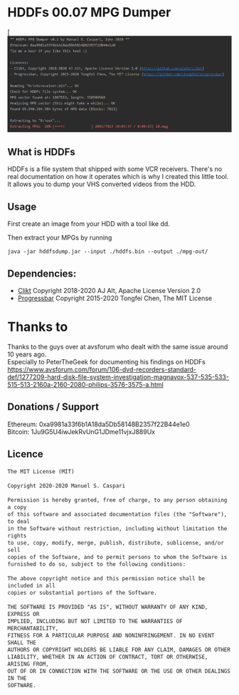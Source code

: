 # HDDFs 00.07 MPG Dumper

[![HDDFs MPG Dumper](assets/screenshot_01.png)

## What is HDDFs
HDDFs is a file system that shipped with some VCR receivers. There's no real documentation
on how it operates which is why I created this little tool. It allows you
to dump your VHS converted videos from the HDD.  
  
## Usage
First create an image from your HDD with a tool like dd.
  
Then extract your MPGs by running  
```
java -jar hddfsdump.jar --input ./hddfs.bin --output ./mpg-out/
```
  
## Dependencies:
* [Clikt](https://github.com/ajalt/clikt) Copyright 2018-2020 AJ Alt, Apache License Version 2.0  
* [Progressbar](https://github.com/ctongfei/progressbar) Copyright 2015-2020 Tongfei Chen, The MIT License  
  
# Thanks to
Thanks to the guys over at avsforum who dealt with the same issue around 10 years ago.  
Especially to PeterTheGeek for documenting his findings on HDDFs  
https://www.avsforum.com/forum/106-dvd-recorders-standard-def/1277209-hard-disk-file-system-investigation-magnavox-537-535-533-515-513-2160a-2160-2080-philips-3576-3575-a.html
  
## Donations / Support
Ethereum: 0xa9981a33f6b1A18da5Db58148B2357f22B44e1e0  
Bitcoin: 1Ju9G5U4iwJekRvUnG1JDme11vjxJ889Ux  
  
## Licence
    The MIT License (MIT)

    Copyright 2020-2020 Manuel S. Caspari

    Permission is hereby granted, free of charge, to any person obtaining a copy
    of this software and associated documentation files (the "Software"), to deal
    in the Software without restriction, including without limitation the rights
    to use, copy, modify, merge, publish, distribute, sublicense, and/or sell
    copies of the Software, and to permit persons to whom the Software is
    furnished to do so, subject to the following conditions:

    The above copyright notice and this permission notice shall be included in all
    copies or substantial portions of the Software.

    THE SOFTWARE IS PROVIDED "AS IS", WITHOUT WARRANTY OF ANY KIND, EXPRESS OR
    IMPLIED, INCLUDING BUT NOT LIMITED TO THE WARRANTIES OF MERCHANTABILITY,
    FITNESS FOR A PARTICULAR PURPOSE AND NONINFRINGEMENT. IN NO EVENT SHALL THE
    AUTHORS OR COPYRIGHT HOLDERS BE LIABLE FOR ANY CLAIM, DAMAGES OR OTHER
    LIABILITY, WHETHER IN AN ACTION OF CONTRACT, TORT OR OTHERWISE, ARISING FROM,
    OUT OF OR IN CONNECTION WITH THE SOFTWARE OR THE USE OR OTHER DEALINGS IN THE
    SOFTWARE.
